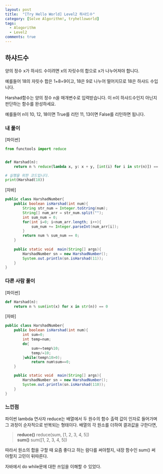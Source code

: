 ```yaml
---
layout: post
title:  "[Try Hello World] Level2 하샤드수"
category: [Solve Algorithm!, tryhelloworld]
tags:
  - Alogorithm
  - Level2
comments: true
---
```


## 하샤드수
양의 정수 x가 하샤드 수이려면 x의 자릿수의 합으로 x가 나누어져야 합니다.

예를들어 18의 자릿수 합은 1+8=9이고, 18은 9로 나누어 떨어지므로 18은 하샤드 수입니다.

Harshad함수는 양의 정수 n을 매개변수로 입력받습니다. 이 n이 하샤드수인지 아닌지 판단하는 함수를 완성하세요.

예를들어 n이 10, 12, 18이면 True를 리턴 11, 13이면 False를 리턴하면 됩니다.

### 내 풀이

[파이썬]

```python
from functools import reduce


def Harshad(n):
    return n % reduce(lambda x, y: x + y, [int(i) for i in str(n)]) == 0

# 실행을 위한 코드입니다.
print(Harshad(18))
```

[자바]

```java
public class HarshadNumber{
    public boolean isHarshad(int num){
        String str_num = Integer.toString(num);
        String[] num_arr = str_num.split("");
        int sum_num = 0;
        for(int i=0; i<num_arr.length; i++){
            sum_num += Integer.parseInt(num_arr[i]);
        }
        return num % sum_num == 0;
    }
	
    public static void  main(String[] args){
        HarshadNumber sn = new HarshadNumber();
        System.out.println(sn.isHarshad(11));
    }
}
```

### 다른 사람 풀이

[파이썬]

```python
def Harshad(n):
    return n % sum(int(x) for x in str(n)) == 0
```

[자바]

```java
public class HarshadNumber{
    public boolean isHarshad(int num){
        int sum=0;
        int temp=num;
        do{
            sum+=temp%10;
            temp/=10;
        }while(temp%10>0);
            return num%sum==0;
    }

    public static void  main(String[] args){
        HarshadNumber sn = new HarshadNumber();
        System.out.println(sn.isHarshad(110));
    }
}
```

### 느낀점
파이썬 lambda 연사자 reduce는 배열에서 두 원수의 함수 출력 값이 인자로 들어가며 그 과정이 순자적으로 반복되는 형태이다. 배열의 각 원소를 더하여 결과값을 구한다면,

> **reduce()** reduce(sum, [1, 2, 3, 4, 5])<br />
**sum()** sum([1, 2, 3, 4, 5])

따라서 원소의 합을 구할 때 요즘 좋다고 하는 람다를 써야할지, 내장 함수인 sum() 써야할지 고민이 뒤따른다.

자바에서 do while문에 대한 쓰임을 이해할 수 있었다.